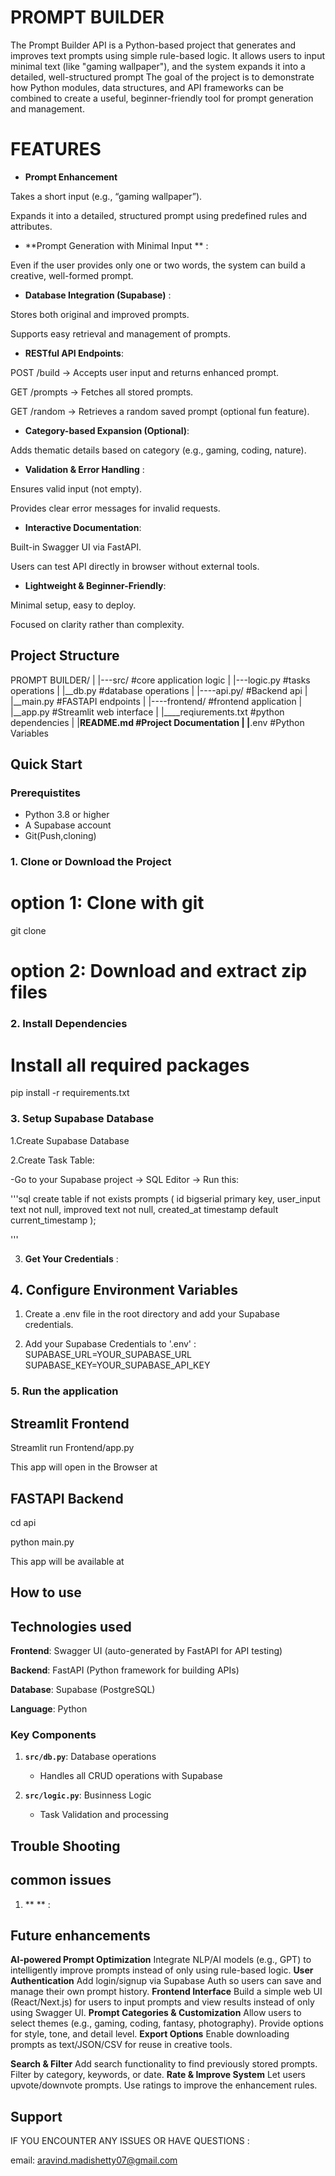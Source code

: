 # PROMPT BUILDER
The Prompt Builder API is a Python-based project that generates and improves text prompts using simple rule-based logic. It allows users to input minimal text (like "gaming wallpaper"), and the system expands it into a detailed, well-structured prompt 
The goal of the project is to demonstrate how Python modules, data structures, and API frameworks can be combined to create a useful, beginner-friendly tool for prompt generation and management.


# FEATURES 
- **Prompt Enhancement**

Takes a short input (e.g., “gaming wallpaper”).

Expands it into a detailed, structured prompt using predefined rules and attributes.

- **Prompt Generation with Minimal Input ** :

Even if the user provides only one or two words, the system can build a creative, well-formed prompt.

- **Database Integration (Supabase)** :

Stores both original and improved prompts.

Supports easy retrieval and management of prompts.

- **RESTful API Endpoints**:

POST /build → Accepts user input and returns enhanced prompt.

GET /prompts → Fetches all stored prompts.

GET /random → Retrieves a random saved prompt (optional fun feature).

- **Category-based Expansion (Optional)**:

Adds thematic details based on category (e.g., gaming, coding, nature).

- **Validation & Error  Handling** :

Ensures valid input (not empty).

Provides clear error messages for invalid requests.

- **Interactive Documentation**:

Built-in Swagger UI via FastAPI.

Users can test API directly in browser without external tools.

- **Lightweight & Beginner-Friendly**:

Minimal setup, easy to deploy.

Focused on clarity rather than complexity.




## Project Structure

PROMPT BUILDER/
|
|---src/            #core application logic
|    |---logic.py   #tasks
operations
|    |__db.py       #database operations
|
|----api.py/        #Backend api
|    |__main.py     #FASTAPI endpoints
|
|----frontend/      #frontend application
|    |__app.py      #Streamlit web interface
|
|____reqiurements.txt   #python dependencies
|
|____README.md      #Project Documentation
|
|____.env           #Python Variables



## Quick Start

### Prerequistites

- Python 3.8 or higher
- A Supabase account
- Git(Push,cloning)


### 1. Clone or Download the Project

# option 1: Clone with git
git clone <repo-url>

# option 2: Download and extract zip files

### 2. Install Dependencies

# Install all required packages

pip install -r requirements.txt

### 3. Setup Supabase  Database

1.Create Supabase Database

2.Create Task Table:

-Go to your Supabase project → SQL Editor → Run this:

'''sql
create table if not exists prompts (
    id bigserial primary key,
    user_input text not null,
    improved text not null,
    created_at timestamp default current_timestamp
);

'''

3.  **Get Your Credentials** :


## 4. Configure Environment Variables


1. Create a .env file in the root directory and add your Supabase credentials.

2. Add your Supabase Credentials to '.env' : 
SUPABASE_URL=YOUR_SUPABASE_URL
SUPABASE_KEY=YOUR_SUPABASE_API_KEY


### 5. Run the application

## Streamlit Frontend

Streamlit run Frontend/app.py

This app will open in the Browser at 

## FASTAPI Backend

cd api

python main.py

This app will be available at 


## How to use


## Technologies used

**Frontend**: Swagger UI (auto-generated by FastAPI for API testing)

**Backend**: FastAPI (Python framework for building APIs)

**Database**: Supabase (PostgreSQL)

**Language**: Python

### Key Components

1. **`src/db.py`**: Database operations
    - Handles all CRUD operations with Supabase

2. **`src/logic.py`**: Businness Logic 
    - Task Validation and processing


## Trouble Shooting 

## common issues

1. **   ** :



## Future enhancements

**AI-powered Prompt Optimization**
    Integrate NLP/AI models (e.g., GPT) to intelligently improve prompts instead of only using rule-based logic.
**User Authentication**
    Add login/signup via Supabase Auth so users can save and manage their own prompt history.
**Frontend Interface**
    Build a simple web UI (React/Next.js) for users to input prompts and view results instead of only using Swagger UI.
**Prompt Categories & Customization**
    Allow users to select themes (e.g., gaming, coding, fantasy, photography).
    Provide options for style, tone, and detail level.
**Export Options**
    Enable downloading prompts as text/JSON/CSV for reuse in creative tools.

**Search & Filter**
    Add search functionality to find previously stored prompts.
    Filter by category, keywords, or date.
**Rate & Improve System**
    Let users upvote/downvote prompts.
    Use ratings to improve the enhancement rules.


## Support 

IF YOU ENCOUNTER ANY ISSUES OR HAVE QUESTIONS :

email: aravind.madishetty07@gmail.com   